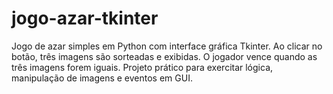 # jogo-azar-tkinter
Jogo de azar simples em Python com interface gráfica Tkinter. Ao clicar no botão, três imagens são sorteadas e exibidas. O jogador vence quando as três imagens forem iguais. Projeto prático para exercitar lógica, manipulação de imagens e eventos em GUI.
